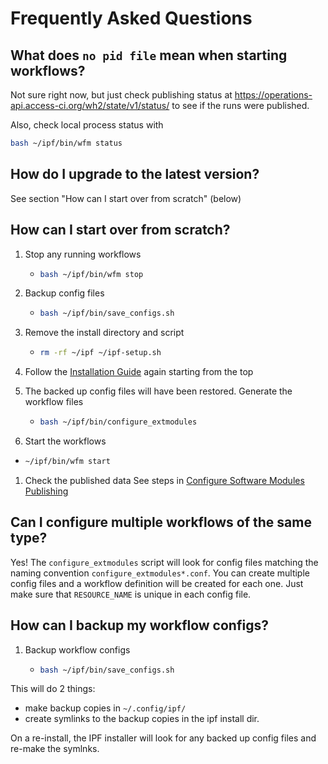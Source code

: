 # Frequently Asked Questions

## What does `no pid file` mean when starting workflows?
Not sure right now, but just check publishing status at
https://operations-api.access-ci.org/wh2/state/v1/status/
to see if the runs were published.

Also, check local process status with
```bash
bash ~/ipf/bin/wfm status
```


## How do I upgrade to the latest version?
See section "How can I start over from scratch" (below)


## How can I start over from scratch?
1. Stop any running workflows
   * ```bash
     bash ~/ipf/bin/wfm stop
     ```

1. Backup config files
   * ```bash
     bash ~/ipf/bin/save_configs.sh
     ```

1. Remove the install directory and script
   * ```bash
     rm -rf ~/ipf ~/ipf-setup.sh
     ```

1. Follow the [Installation Guide](install.md) again starting from the top

1. The backed up config files will have been restored. Generate the workflow
   files
   * ```bash
     bash ~/ipf/bin/configure_extmodules
     ```

1.  Start the workflows
   * ```bash
     ~/ipf/bin/wfm start
     ```

1. Check the published data
See steps in [Configure Software Modules Publishing](configure-extmodules-workflow.md)


## Can I configure multiple workflows of the same type?
Yes!  The `configure_extmodules` script will look for config files matching the
naming convention `configure_extmodules*.conf`. You can create multiple config
files and a workflow definition will be created for each one. Just make sure
that `RESOURCE_NAME` is unique in each config file.


## How can I backup my workflow configs?
1. Backup workflow configs
   * ```bash
     bash ~/ipf/bin/save_configs.sh
     ```
This will do 2 things:
* make backup copies in `~/.config/ipf/`
* create symlinks to the backup copies in the ipf install dir.

On a re-install, the IPF installer will look for any backed up
config files and re-make the symlnks.
